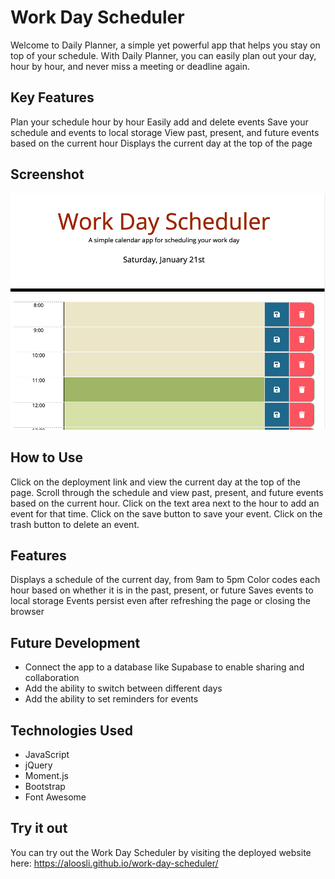 # Work Day Scheduler
Welcome to Daily Planner, a simple yet powerful app that helps you stay on top of your schedule. With Daily Planner, you can easily plan out your day, hour by hour, and never miss a meeting or deadline again.

## Key Features
Plan your schedule hour by hour
Easily add and delete events
Save your schedule and events to local storage
View past, present, and future events based on the current hour
Displays the current day at the top of the page
## Screenshot
![Screenshot](./assets/app_screenshot.png)

## How to Use
Click on the deployment link and view the current day at the top of the page.
Scroll through the schedule and view past, present, and future events based on the current hour.
Click on the text area next to the hour to add an event for that time.
Click on the save button to save your event.
Click on the trash button to delete an event.
## Features
Displays a schedule of the current day, from 9am to 5pm
Color codes each hour based on whether it is in the past, present, or future
Saves events to local storage
Events persist even after refreshing the page or closing the browser
## Future Development
* Connect the app to a database like Supabase to enable sharing and collaboration
* Add the ability to switch between different days
* Add the ability to set reminders for events
## Technologies Used
* JavaScript
* jQuery
* Moment.js
* Bootstrap
* Font Awesome
## Try it out
You can try out the Work Day Scheduler by visiting the deployed website here:
https://aloosli.github.io/work-day-scheduler/
